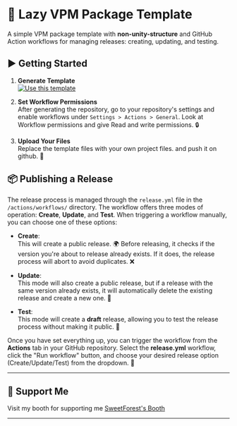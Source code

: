 # 🦙 Lazy VPM Package Template

A simple VPM package template with **non-unity-structure** and GitHub Action workflows for managing releases: creating, updating, and testing.

## ▶ Getting Started

1. **Generate Template**  
   [![Use this template](https://img.shields.io/badge/🌟%20Generate%20Template-Click%20Here-%234fc3f7?style=flat-square&logo=github&logoColor=white)](https://github.com/SweetForest/LazyVPMPackageTemplate/generate)

2. **Set Workflow Permissions**  
   After generating the repository, go to your repository's settings and enable workflows under `Settings > Actions > General`. Look at Workflow permissions and give Read and write permissions. 🔒

3. **Upload Your Files**  
   Replace the template files with your own project files. and push it on github. 📂

## 📦 Publishing a Release

The release process is managed through the `release.yml` file in the `/actions/workflows/` directory. The workflow offers three modes of operation: **Create**, **Update**, and **Test**. When triggering a workflow manually, you can choose one of these options:

- **Create**:  
  This will create a public release. 🌍 Before releasing, it checks if the version you're about to release already exists. If it does, the release process will abort to avoid duplicates. ❌

- **Update**:  
  This mode will also create a public release, but if a release with the same version already exists, it will automatically delete the existing release and create a new one. 🔄

- **Test**:  
  This mode will create a **draft** release, allowing you to test the release process without making it public. 📝

Once you have set everything up, you can trigger the workflow from the **Actions** tab in your GitHub repository. Select the **release.yml** workflow, click the "Run workflow" button, and choose your desired release option (Create/Update/Test) from the dropdown. 🎉

---
## 💖 Support Me

Visit my booth for supporting me [SweetForest's Booth](https://sweetforest.booth.pm)

---
